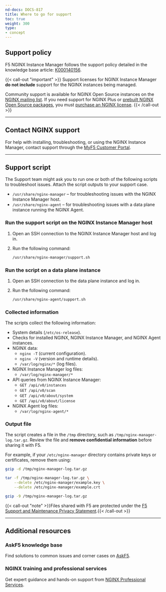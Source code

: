 ```yaml
---
nd-docs: DOCS-817
title: Where to go for support
toc: true
weight: 300
type:
- concept
---
```


## Support policy

F5 NGINX Instance Manager follows the support policy detailed in the knowledge base article: [K000140156](https://my.f5.com/manage/s/article/K000140156).

{{< call-out "important" >}}
Support licenses for NGINX Instance Manager **do not include** support for the NGINX instances being managed.

Community support is available for NGINX Open Source instances on the [NGINX mailing list](http://mailman.nginx.org/mailman/listinfo). If you need support for NGINX Plus or [prebuilt NGINX Open Source packages](https://nginx.org/en/linux_packages.html), you must [purchase an NGINX license](https://www.nginx.com/purchase-nginx/).
{{< /call-out >}}

---

## Contact NGINX support

For help with installing, troubleshooting, or using the NGINX Instance Manager, contact support through the [MyF5 Customer Portal](https://account.f5.com/myf5).

---

## Support script

The Support team might ask you to run one or both of the following scripts to troubleshoot issues. Attach the script outputs to your support case.

- `/usr/share/nginx-manager` – for troubleshooting issues with the NGINX Instance Manager host.
- `/usr/share/nginx-agent` – for troubleshooting issues with a data plane instance running the NGINX Agent.

### Run the support script on the NGINX Instance Manager host

1. Open an SSH connection to the NGINX Instance Manager host and log in.
2. Run the following command:

    ```bash
    /usr/share/nginx-manager/support.sh
    ```

### Run the script on a data plane instance

1. Open an SSH connection to the data plane instance and log in.
2. Run the following command:

    ```bash
    /usr/share/nginx-agent/support.sh
    ```

### Collected information

The scripts collect the following information:

- System details (`/etc/os-release`).
- Checks for installed NGINX, NGINX Instance Manager, and NGINX Agent instances.
- NGINX data:
  - `nginx -T` (current configuration).
  - `nginx -V` (version and runtime details).
  - `/var/log/nginx/*` (log files).
- NGINX Instance Manager log files:
  - `/var/log/nginx-manager/*`
- API queries from NGINX Instance Manager:
  - `GET /api/v0/instances`
  - `GET /api/v0/scan`
  - `GET /api/v0/about/system`
  - `GET /api/v0/about/license`
- NGINX Agent log files:
  - `/var/log/nginx-agent/*`

### Output file

The script creates a file in the `/tmp` directory, such as `/tmp/nginx-manager-log.tar.gz`. Review the file and **remove confidential information** before sharing it with F5.

For example, if your `/etc/nginx-manager` directory contains private keys or certificates, remove them using:

```bash
gzip -d /tmp/nginx-manager-log.tar.gz

tar -f /tmp/nginx-manager-log.tar.gz \
    --delete /etc/nginx-manager/example.key \
    --delete /etc/nginx-manager/example.crt

gzip -9 /tmp/nginx-manager-log.tar.gz
```

{{< call-out "note" >}}Files shared with F5 are protected under the [F5 Support and Maintenance Privacy Statement](https://www.f5.com/company/policies/support-and-maintenance-privacy-statement).{{< /call-out >}}

---

## Additional resources

### AskF5 knowledge base

Find solutions to common issues and corner cases on [AskF5](https://support.f5.com/csp/knowledge-center/software/NGINX?module=NGINX%20Instance%20Manager).

### NGINX training and professional services

Get expert guidance and hands-on support from [NGINX Professional Services](https://www.nginx.com/services/#package_detail_section).
